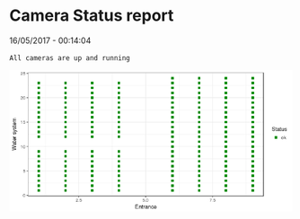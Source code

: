 Camera Status report
================
16/05/2017 - 00:14:04

    All cameras are up and running

![](camreport_files/figure-markdown_github/unnamed-chunk-2-1.png)
